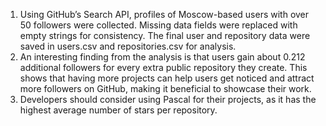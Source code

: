 1) Using GitHub’s Search API, profiles of Moscow-based users with over 50 followers were collected. Missing data fields were replaced with empty strings for consistency. The final user and repository data were saved in users.csv and repositories.csv for analysis.
2) An interesting finding from the analysis is that users gain about 0.212 additional followers for every extra public repository they create. This shows that having more projects can help users get noticed and attract more followers on GitHub, making it beneficial to showcase their work.
3) Developers should consider using Pascal for their projects, as it has the highest average number of stars per repository. 

